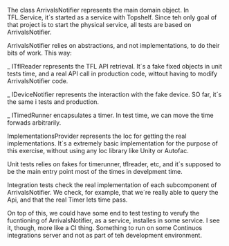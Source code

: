 The class ArrivalsNotifier represents the main domain object. In TFL.Service, it´s started as a service with Topshelf. Since teh only goal of that project is to start the physical service, all tests are based on ArrivalsNotifier.

ArrivalsNotifier relies on abstractions, and not implementations, to do their bits of work. This way:

_ ITflReader represents the TFL API retrieval. It´s a fake fixed objects in unit tests time, and a real API call in production code, wittout having to modify ArrivalsNotifier code.

_ IDeviceNotifier represents the interaction with the fake device. SO far, it´s the same i tests and production.

_ ITimedRunner encapsulates a timer. In test time, we can move the time forwads arbitrarily.

ImplementationsProvider represents the Ioc for getting the real implementations. It´s a extremely basic implementation for the purpose of this exercise, without using any Ioc library like Unity or Autofac.

Unit tests relies on fakes for timerunner, tflreader, etc, and it´s supposed to be the main entry point most of the times in develpment time. 

Integration tests check the real implementation of each subcomponent of ArrivalsNotifier. We check, for example, that we´re really able to query the Api, and that the real Timer lets time pass.


On top of this, we could have some end to test testing to verufy the fucntioning of ArrivalsNotifier, as a service, installes in some service. I see it, though, more like a CI thing. Something to run on some Continuos integrations server and not as part of teh development environment.


